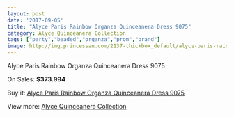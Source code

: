 ```yaml
---
layout: post
date: '2017-09-05'
title: "Alyce Paris Rainbow Organza Quinceanera Dress 9075"
category: Alyce Quinceanera Collection
tags: ["party","beaded","organza","prom","brand"]
image: http://img.princessan.com/2137-thickbox_default/alyce-paris-rainbow-organza-quinceanera-dress-9075.jpg
---
```

Alyce Paris Rainbow Organza Quinceanera Dress 9075

On Sales: **$373.994**
<a href="https://www.princessan.com/en/alyce-quinceanera-collection/959-alyce-paris-rainbow-organza-quinceanera-dress-9075.html"><amp-img layout="responsive" width="600" height="600" src="//img.princessan.com/2137-thickbox_default/alyce-paris-rainbow-organza-quinceanera-dress-9075.jpg" alt="Alyce Paris Rainbow Organza Quinceanera Dress 9075 0" /></a>
<a href="https://www.princessan.com/en/alyce-quinceanera-collection/959-alyce-paris-rainbow-organza-quinceanera-dress-9075.html"><amp-img layout="responsive" width="600" height="600" src="//img.princessan.com/2138-thickbox_default/alyce-paris-rainbow-organza-quinceanera-dress-9075.jpg" alt="Alyce Paris Rainbow Organza Quinceanera Dress 9075 1" /></a>

Buy it: [Alyce Paris Rainbow Organza Quinceanera Dress 9075](https://www.princessan.com/en/alyce-quinceanera-collection/959-alyce-paris-rainbow-organza-quinceanera-dress-9075.html "Alyce Paris Rainbow Organza Quinceanera Dress 9075")

View more: [Alyce Quinceanera Collection](https://www.princessan.com/en/9-alyce-quinceanera-collection "Alyce Quinceanera Collection")